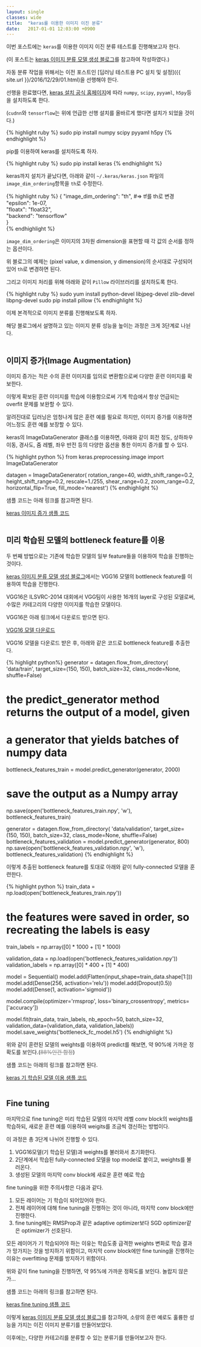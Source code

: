 ```yaml
---
layout: single
classes: wide
title:  "keras를 이용한 이미지 이진 분류"
date:   2017-01-01 12:03:00 +0900
---
```

이번 포스트에는 `keras`를 이용한 이미지 이진 분류 테스트를 진행해보고자 한다.

(이 포스트는 [keras 이미지 분류 모델 생성 블로그]를 참고하여 작성하였다.)

자동 분류 작업을 위해서는 이전 포스트인 [딥러닝 테스트용 PC 설치 및 설정]({{ site.url }}/2016/12/29/01.html)을 선행해야 한다.

선행을 완료했다면, [keras 설치 공식 홈페이지]에 따라 `numpy`, `scipy`, `pyyaml`, `h5py`등을 설치하도록 한다.

(`cudnn`와 `tensorflow`는 위에 언급한 선행 설치를 올바르게 했다면 설치가 되었을 것이다.)

{% highlight ruby %}
sudo pip install numpy scipy pyyaml h5py
{% endhighlight %}

pip를 이용하여 keras를 설치하도록 하자.

{% highlight ruby %}
sudo pip install keras
{% endhighlight %}

keras까지 설치가 끝났다면, 아래와 같이 `~/.keras/keras.json` 파일의 `image_dim_ordering`항목을 `th`로 수정한다.

{% highlight ruby %}
{
    "image_dim_ordering": "th", #=> tf를 th로 변경
    "epsilon": 1e-07,                                                              
    "floatx": "float32",                                                           
    "backend": "tensorflow"                                                        
}  
{% endhighlight %}

`image_dim_ordering`은 이미지의 3차원 dimension을 표현할 때 각 값의 순서를 정하는 옵션이다. 

위 블로그의 예제는 (pixel value, x dimension, y dimension)의 순서대로 구성되어 있어 `th`로 변경하면 된다.

그리고 이미지 처리를 위해 아래와 같이 `Pillow` 라이브러리를 설치하도록 한다.

{% highlight ruby %}
sudo yum install python-devel libjpeg-devel zlib-devel libpng-devel
sudo pip install pillow
{% endhighlight %}

이제 본격적으로 이미지 분류를 진행해보도록 하자.

해당 블로그에서 설명하고 있는 이미지 분류 성능을 높이는 과정은 크게 3단계로 나뉜다.
<br/><br/>

## 이미지 증가(Image Augmentation)

이미지 증가는 적은 수의 훈련 이미지를 임의로 변환함으로써 다양한 훈련 이미지를 확보한다.

이렇게 확보된 훈련 이미지를 학습에 이용함으로써 기계 학습에서 항상 언급되는 overfit 문제를 보완할 수 있다.

알려진대로 딥러닝은 엄청나게 많은 훈련 예를 필요로 하지만, 이미지 증가를 이용하면 어느정도 훈련 예를 보장할 수 있다.

keras의 ImageDataGenerator 클래스를 이용하면, 아래와 같이 회전 정도, 상하좌우 이동, 경사도, 줌 레벨, 좌우 반전 등의 다양한 옵션을 통한 이미지 증가를 할 수 있다.

{% highlight python %}
from keras.preprocessing.image import ImageDataGenerator

datagen = ImageDataGenerator(
        rotation_range=40,
        width_shift_range=0.2,
        height_shift_range=0.2,
        rescale=1./255,
        shear_range=0.2,
        zoom_range=0.2,
        horizontal_flip=True,
        fill_mode='nearest')
{% endhighlight %}

샘플 코드는 아래 링크를 참고하면 된다.

[keras 이미지 증가 샘플 코드]
<br/><br/>

## 미리 학습된 모델의 bottleneck feature를 이용

두 번째 방법으로는 기존에 학습한 모델의 일부 feature들을 이용하여 학습을 진행하는 것이다.

[keras 이미지 분류 모델 생성 블로그]에서는 VGG16 모델의 bottleneck feature를 이용하여 학습을 진행한다.

VGG16은 ILSVRC-2014 대회에서 VGG팀이 사용한 16개의 layer로 구성된 모델로써, 수많은 카테고리의 다양한 이미지를 학습한 모델이다. 

VGG16은 아래 링크에서 다운로드 받으면 된다.

[VGG16 모델 다운로드]

VGG16 모델을 다운로드 받은 후, 아래와 같은 코드로 bottleneck feature를 추출한다.

{% highlight  python%}
generator = datagen.flow_from_directory(
        'data/train',
        target_size=(150, 150),
        batch_size=32,
        class_mode=None,
        shuffle=False)
# the predict_generator method returns the output of a model, given
# a generator that yields batches of numpy data
bottleneck_features_train = model.predict_generator(generator, 2000)
# save the output as a Numpy array
np.save(open('bottleneck_features_train.npy', 'w'), bottleneck_features_train)

generator = datagen.flow_from_directory(
        'data/validation',
        target_size=(150, 150),
        batch_size=32,
        class_mode=None,
        shuffle=False)
bottleneck_features_validation = model.predict_generator(generator, 800)
np.save(open('bottleneck_features_validation.npy', 'w'), bottleneck_features_validation)
{% endhighlight %}

이렇게 추출된 bottleneck feature를 토대로 아래와 같이 fully-connected 모델을 훈련한다.

{% highlight python %}
train_data = np.load(open('bottleneck_features_train.npy'))
# the features were saved in order, so recreating the labels is easy
train_labels = np.array([0] * 1000 + [1] * 1000)

validation_data = np.load(open('bottleneck_features_validation.npy'))
validation_labels = np.array([0] * 400 + [1] * 400)

model = Sequential()
model.add(Flatten(input_shape=train_data.shape[1:]))
model.add(Dense(256, activation='relu'))
model.add(Dropout(0.5))
model.add(Dense(1, activation='sigmoid'))

model.compile(optimizer='rmsprop',
              loss='binary_crossentropy',
              metrics=['accuracy'])

model.fit(train_data, train_labels,
          nb_epoch=50, batch_size=32,
          validation_data=(validation_data, validation_labels))
model.save_weights('bottleneck_fc_model.h5')
{% endhighlight %}

위와 같이 훈련된 모델의 weights를 이용하여 predict를 해보면, 약 90%에 가까운 정확도를 보인다.(<span style="color:grey">~~88%인건 함정~~</span>)

샘플 코드는 아래의 링크를 참고하면 된다.

[keras 기 학습된 모델 이용 샘플 코드]
<br/><br/>

## Fine tuning

마지막으로 fine tuning은 미리 학습된 모델의 마지막 레벨 conv block의 weights를 학습하되, 새로운 훈련 예를 이용하여 weigits를 조금씩 갱신하는 방법이다.

이 과정은 총 3단계 나뉘어 진행할 수 있다.

1. VGG16모델(기 학습된 모델)과 weights를 불러와서 초기화한다.
1. 2단계에서 학습된 fully-connected 모델을 top model로 붙이고, weights를 불러온다.
1. 생성된 모델의 마지막 conv block에 새로운 훈련 예로 학습

fine tuning을 위한 주의사항은 다음과 같다.

1. 모든 레이어는 기 학습이 되어있어야 한다.
1. 전체 레이어에 대해 fine tuning을 진행하는 것이 아니라, 마지막 conv block에만 진행한다.
1. fine tuning에는 RMSProp과 같은 adaptive optimizer보다 SGD optimizer같은 optimizer가 선호된다.

모든 레이어가 기 학습되어야 하는 이유는 학습도중 급격한 weights 변화로 학습 결과가 망가지는 것을 방지하기 위함이고, 마지막 conv block에만 fine tuning을 진행하는 이유는 overfitting 문제를 방지하기 위함이다.

위와 같이 fine tuning을 진행하면, 약 95%에 가까운 정확도를 보인다. 놀랍지 않은가...

샘플 코드는 아래의 링크를 참고하면 된다.

[keras fine tuning 샘플 코드]

이렇게 [keras 이미지 분류 모델 생성 블로그]를 참고하여, 소량의 훈련 예로도 훌륭한 성능을 가지는 이진 이미지 분류기를 만들어보았다.

이후에는, 다양한 카테고리를 분류할 수 있는 분류기를 만들어보고자 한다.


[keras 설치 공식 홈페이지]: https://keras.io/#installation
[keras 이미지 분류 모델 생성 블로그]: https://blog.keras.io/building-powerful-image-classification-models-using-very-little-data.html
[keras 이미지 증가 샘플 코드]: https://gist.github.com/fchollet/0830affa1f7f19fd47b06d4cf89ed44d
[keras 기 학습된 모델 이용 샘플 코드]: https://gist.github.com/fchollet/f35fbc80e066a49d65f1688a7e99f069
[keras fine tuning 샘플 코드]: https://gist.github.com/fchollet/7eb39b44eb9e16e59632d25fb3119975
[VGG16 모델 다운로드]: https://gist.github.com/baraldilorenzo/07d7802847aaad0a35d3
